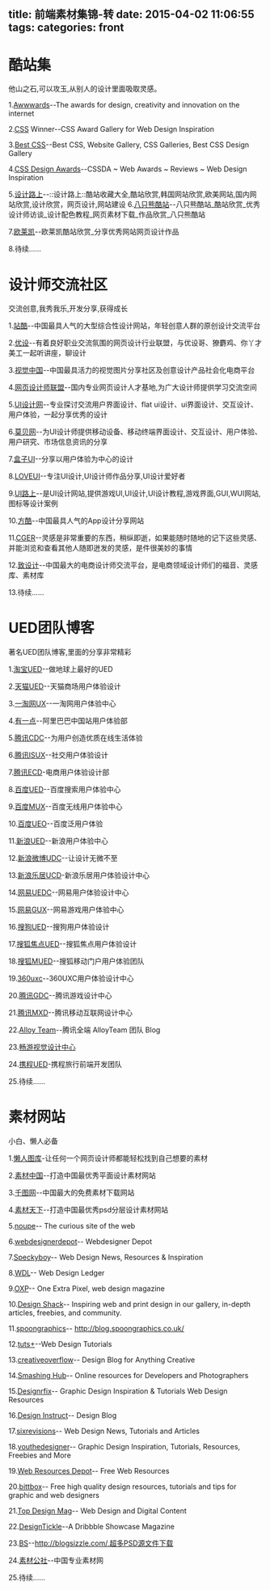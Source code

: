 title: 前端素材集锦-转
date: 2015-04-02 11:06:55
tags:
categories: front
---
# 酷站集

他山之石,可以攻玉,从别人的设计里面吸取灵感。

1.[Awwwards](http://www.awwwards.com/)--The awards for design, creativity and innovation on the internet

2.[CSS](http://www.csswinner.com/) Winner--CSS Award Gallery for Web Design Inspiration

3.[Best CSS](http://www.bestcss.in/)--Best CSS, Website Gallery, CSS Galleries, Best CSS Design Gallery

4.[CSS Design Awards](http://www.cssdesignawards.com/)--CSSDA ~ Web Awards ~ Reviews ~ Web Design Inspiration

5.[设计路上](http://www.sj63.com/)--::设计路上::酷站收藏大全,酷站欣赏,韩国网站欣赏,欧美网站,国内网站欣赏,设计欣赏，网页设计,网站建设
6.[八只熊酷站](http://www.8bears.com/)--八只熊酷站_酷站欣赏_优秀设计师访谈_设计配色教程_网页素材下载_作品欣赏_八只熊酷站

7.[欧莱凯](http://web.2008php.com/)--欧莱凯酷站欣赏_分享优秀网站网页设计作品

8.待续……
<!--more-->
# 设计师交流社区

交流创意,我秀我乐,开发分享,获得成长

1.[站酷](http://www.zcool.com.cn/)--中国最具人气的大型综合性设计网站，年轻创意人群的原创设计交流平台

2.[优设](http://www.uisdc.com/)--有着良好职业交流氛围的网页设计行业联盟，与优设哥、獠麝鸡、你丫才美工一起听讲座，聊设计

3.[视觉中国](http://shijue.me/home)--中国最具活力的视觉图片分享社区及创意设计产品社会化电商平台

4.[网页设计师联盟](http://www.68design.net/)--国内专业网页设计人才基地,为广大设计师提供学习交流空间

5.[UI设计网](http://www.uisheji.com/)--专业探讨交流用户界面设计、flat ui设计、ui界面设计、交互设计、用户体验，一起分享优秀的设计

6.[莫贝网](http://www.guimobile.net/)--为UI设计师提供移动设备、移动终端界面设计、交互设计、用户体验、用户研究、市场信息资讯的分享

7.[盒子UI](http://www.boxui.com/)--分享以用户体验为中心的设计

8.[LOVEUI](http://loveui.cn/)--专注UI设计,UI设计师作品分享,UI设计爱好者

9.[UI路上](http://www.ui63.com/)--是UI设计网站,提供游戏UI,UI设计,UI设计教程,游戏界面,GUI,WUI网站,图标等设计案例

10.[方酷](http://www.fondcool.com/index.html)--中国最具人气的App设计分享网站

11.[CGER](http://www.cger.com.cn/)--灵感是非常重要的东西，稍纵即逝，如果能随时随地的记下这些灵感、并能浏览和查看其他人随即迸发的灵感，是件很美妙的事情

12.[致设计](http://www.zhisheji.com/)--中国最大的电商设计师交流平台，是电商领域设计师们的福音、灵感库、素材库

13.待续……

# UED团队博客 
著名UED团队博客,里面的分享非常精彩

1.[淘宝UED](http://ued.taobao.org/blog/)--做地球上最好的UED

2.[天猫UED](http://ued.tmall.com/)--天猫商场用户体验设计

3.[一淘网UX](http://ux.etao.com/)--一淘网用户体验中心

4.[有一点](http://www.aliued.cn/)--阿里巴巴中国站用户体验部

5.[腾讯CDC](http://cdc.tencent.com/)--为用户创造优质在线生活体验

6.[腾讯ISUX](http://isux.tencent.com/)--社交用户体验设计

7.[腾讯ECD](http://ecd.tencent.com/)-电商用户体验设计部

8.[百度UED](http://ued.baidu.com/)--百度搜索用户体验中心

9.[百度MUX](http://mux.baidu.com/)--百度无线用户体验中心

10.[百度UEO](http://www.baiduux.com/)--百度泛用户体验

11.[新浪UED](http://ued.sina.com.cn/)--新浪用户体验中心

12.[新浪微博UDC](http://udc.weibo.com/)--让设计无微不至

13.[新浪乐居UCD](http://ued.leju.com/)-新浪乐居用户体验设计中心

14.[网易UEDC](http://uedc.163.com/)--网易用户体验设计中心

15.[网易GUX](http://gux.163.com/)--网易游戏用户体验中心

16.[搜狗UED](http://ued.sogou.com/)--搜狗用户体验设计

17.[搜狐焦点UED](http://ued.focus.cn/wordpress/)--搜狐焦点用户体验设计

18.[搜狐MUED](http://mued.sohu.com/)--搜狐移动门户用户体验团队

19.[360uxc](http://uxc.360.cn/)--360UXC用户体验设计中心

20.[腾讯GDC](http://gdc.qq.com/)--腾讯游戏设计中心

21.[腾讯MXD](http://mxd.tencent.com/)--腾讯移动互联网设计中心

22.[Alloy Team](http://www.alloyteam.com/)--腾讯全端 AlloyTeam 团队 Blog

23.[畅游视觉设计中心](http://vc.changyou.com/)

24.[携程UED](http://ued.ctrip.com/blog/)-携程旅行前端开发团队

25.待续……

# 素材网站

小白、懒人必备

1.[懒人图库](http://www.lanrentuku.com/)-让任何一个网页设计师都能轻松找到自己想要的素材

2.[素材中国](http://www.sccnn.com/)--打造中国最优秀平面设计素材网站

3.[千图网](http://www.58pic.com/)--中国最大的免费素材下载网站

4.[素材天下](http://www.sucaitianxia.com/)--打造中国最优秀psd分层设计素材网站

5.[noupe](http://www.noupe.com/)-- The curious site of the web

6.[webdesignerdepot](http://www.webdesignerdepot.com/)-- Webdesigner Depot

7.[Speckyboy](http://speckyboy.com/)-- Web Design News, Resources & Inspiration

8.[WDL](http://webdesignledger.com/)-- Web Design Ledger

9.[OXP](http://www.onextrapixel.com/)-- One Extra Pixel, web design magazine

10.[Design Shack](http://designshack.net/)-- Inspiring web and print design in our gallery, in-depth articles, freebies, and community.

11.[spoongraphics](http://blog.spoongraphics.co.uk/)-- http://blog.spoongraphics.co.uk/

12.[tuts+](http://webdesign.tutsplus.com/)--Web Design Tutorials

13.[creativeoverflow](http://creativeoverflow.net/)-- Design Blog for Anything Creative

14.[Smashing Hub](http://smashinghub.com/)-- Online resources for Developers and Photographers

15.[Designrfix](http://designrfix.com/)-- Graphic Design Inspiration & Tutorials Web Design Resources

16.[Design Instruct](http://designinstruct.com/)-- Design Blog

17.[sixrevisions](http://sixrevisions.com/)-- Web Design News, Tutorials and Articles

18.[youthedesigner](http://www.youthedesigner.com/)-- Graphic Design Inspiration, Tutorials, Resources, Freebies and More

19.[Web Resources Depot](http://www.webresourcesdepot.com/)-- Free Web Resources

20.[bittbox](http://www.bittbox.com/)-- Free high quality design resources, tutorials and tips for graphic and web designers

21.[Top Design Mag](http://www.topdesignmag.com/)-- Web Design and Digital Content

22.[DesignTickle](http://www.designtickle.com/)--A Dribbble Showcase Magazine

23.[BS](http://blogsizzle.com/)--http://blogsizzle.com/,超多PSD源文件下载

24.[素材公社](http://www.tooopen.com/)--中国专业素材网

25.待续……

